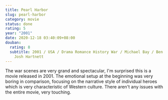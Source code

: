 ```yaml
---
title: Pearl Harbor
slug: pearl-harbor
category: movie
status: done
rating: 5
year: "2001"
date: 2020-12-18 03:40:09+08:00
douban:
  rating: 8
  subtitle: 2001 / USA / Drama Romance History War / Michael Bay / Ben Affleck
    Josh Hartnett
---
```


The war scenes are very grand and spectacular, I'm surprised this is a movie released in 2001. The emotional setup at the beginning was very boring in comparison, focusing on the narrative style of individual heroes which is very characteristic of Western culture. There aren't any issues with the entire movie, very touching.
